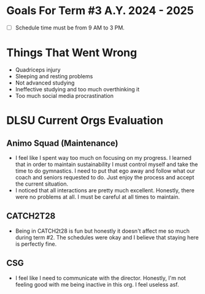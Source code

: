 
# Goals For Term #3 A.Y. 2024 - 2025
- [ ] Schedule time must be from 9 AM to 3 PM.

# Things That Went Wrong
- Quadriceps injury
- Sleeping and resting problems
- Not advanced studying
- Ineffective studying and too much overthinking it
- Too much social media procrastination

# DLSU Current Orgs Evaluation
## Animo Squad (Maintenance)
- I feel like I spent way too much on focusing on my progress. I learned that in order to maintain sustainability I must control myself and take the time to do gymnastics. I need to put that ego away and follow what our coach and seniors requested to do. Just enjoy the process and accept the current situation.
- I noticed that all interactions are pretty much excellent. Honestly, there were no problems at all. I must be careful at all times to maintain.

## CATCH2T28
- Being in CATCH2t28 is fun but honestly it doesn't affect me so much during term #2. The schedules were okay and I believe that staying here is perfectly fine.

## CSG
- I feel like I need to communicate with the director. Honestly, I'm not feeling good with me being inactive in this org. I feel useless asf.


